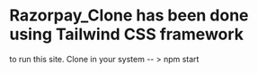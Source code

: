 # Razorpay_Clone has been done using Tailwind CSS framework
to run this site. Clone in your system -- > npm start
